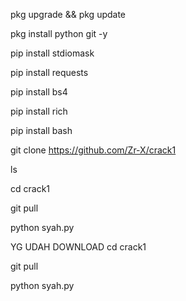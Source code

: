 pkg upgrade && pkg update

pkg install python git -y

pip install stdiomask

pip install requests

pip install bs4

pip install rich

pip install bash

git clone https://github.com/Zr-X/crack1

ls

cd crack1

git pull

python syah.py

YG UDAH DOWNLOAD
cd crack1

git pull

python syah.py
